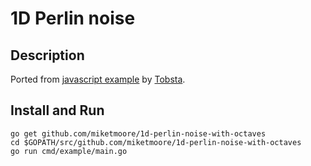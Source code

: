 # 1D Perlin noise

## Description

Ported from [javascript example](https://github.com/Tobsta) by [Tobsta](https://github.com/Tobsta).

## Install and Run

```
go get github.com/miketmoore/1d-perlin-noise-with-octaves
cd $GOPATH/src/github.com/miketmoore/1d-perlin-noise-with-octaves
go run cmd/example/main.go
```


